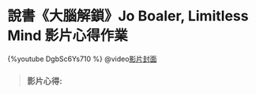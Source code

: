 # 說書《大腦解鎖》Jo Boaler, Limitless Mind 影片心得作業

{%youtube DgbSc6Ys710 %}
@video[影片封面](https://www.youtube.com/watch?v=DgbSc6Ys710)

>### 影片心得: 





